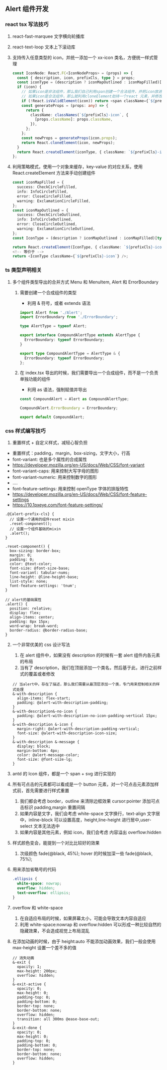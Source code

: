 ## Alert 组件开发

### react tsx 写法技巧

1. react-fast-marquee 文字横向轮播库
2. react-text-loop 文本上下滚动库
3. 支持传入任意类型的 icon，并统一添加一个 xx-icon 类名，方便统一样式管理

   ```typescript
   const IconNode: React.FC<IconNodeProps> = (props) => {
     const { description, icon, prefixCls, type } = props;
     const iconType = (description ? iconMapOutlined : iconMapFilled)[type!] || null;
     if (icon) {
       // 如果icon是非法组件，那么我们自己利用span创建一个合法组件，并把icon放进去
       // 如果icon是合法组件，那么就利用cloneElement劫持一个react 元素，并修改属性
       if (!React.isValidElement(icon)) return <span className={`${prefixCls}-icon`}>{icon}</span>;
       const generateProps = (props: any) => {
         return {
           className: classNames(`${prefixCls}-icon`, {
             [props.className]: props.className,
           }),
         };
       };
       const newProps = generateProps(icon.props);
       return React.cloneElement(icon, newProps);
     }
     return React.createElement(iconType, { className: `${prefixCls}-icon` });
   };
   ```

4. 利用策略模式，使用一个对象来缓存，key-value 的对应关系，使用 React.createElement 方法来手动创建组件

   ```typescript
   const iconMapFilled = {
     success: CheckCircleFilled,
     info: InfoCircleFilled,
     error: CloseCircleFilled,
     warning: ExclamationCircleFilled,
   };
   const iconMapOutlined = {
     success: CheckCircleOutlined,
     info: InfoCircleOutlined,
     error: CloseCircleOutlined,
     warning: ExclamationCircleOutlined,
   };
   const IconType = (description ? iconMapOutlined : iconMapFilled)[type!] || null;

   return React.createElement(IconType, { className: `${prefixCls}-icon` });
   <!-- 等价于 -->
   return <IconType className={`${prefixCls}-icon`} />;
   ```

### ts 类型声明相关

1. 多个组件类型导出的合并方式 Menu 和 MenuItem, Alert 和 ErrorBoundary

   1. 需要创建一个合成组件的类型

      - 利用 & 符号，或者 extends 语法

      ```typescript
      import Alert from './Alert';
      import ErrorBoundary from './ErrorBoundary';

      type AlertType = typeof Alert;

      export interface CompoundAlertType extends AlertType {
        ErrorBoundary: typeof ErrorBoundary;
      }

      export type CompoundAlertType = AlertType & {
        ErrorBoundary: typeof ErrorBoundary;
      };
      ```

   2. 在 index.tsx 导出的时候，我们需要导出一个合成组件，而不是一个负责单独功能的组件

      - 利用 as 语法，强制赋值并导出

      ```typescript
      const CompoundAlert = Alert as CompoundAlertType;

      CompoundAlert.ErrorBoundary = ErrorBoundary;

      export default CompoundAlert;
      ```

### css 样式编写技巧

1. 重置样式 + 自定义样式，减轻心智负担

- 重置样式：padding，margin，box-sizing，文字大小，行高
- font-variant: 也是多个属性的合成属性
- https://developer.mozilla.org/en-US/docs/Web/CSS/font-variant
- font-variant-caps: 用来控制大写字母的图形
- font-variant-numeric: 用来控制数字的图形
- ....
- font-feature-settings: 用来控制 openType 字体的排版特性
- https://developer.mozilla.org/en-US/docs/Web/CSS/font-feature-settings
- https://10.1pxeye.com/font-feature-settings/

```less
.@{alert-prefix-cls} {
  // 设置一个通用的组件reset mixin
  .reset-component();
  // 设置一个组件基础的mixin
  .alert();
}

.reset-component() {
  box-sizing: border-box;
  margin: 0;
  padding: 0;
  color: @text-color;
  font-size: @font-size-base;
  font-variant: tabular-nums;
  line-height: @line-height-base;
  list-style: none;
  font-feature-settings: 'tnum';
}

// alert的基础属性
.alert() {
  position: relative;
  display: flex;
  align-items: center;
  padding: 8px 15px;
  word-wrap: break-word;
  border-radius: @border-radius-base;
}
```

2. 一个非常优美的 css 设计写法
   1. 在 alert 组件中，如果没有 description 的时候有一套 alert 组件内各元素的布局
   2. 当有了 description，我们在顶层添加一个类名，然后基于此，进行之前样式的覆盖或者修改
   ```less
   // 当alert中，存在了描述，那么我们需要从最顶层添加一个类，专门用来控制相关的样式处理
   &-with-description {
     align-items: flex-start;
     padding: @alert-with-description-padding;
   }
   &-with-description&-no-icon {
     padding: @alert-with-description-no-icon-padding-vertical 15px;
   }
   &-with-description &-icon {
     margin-right: @alert-with-description-padding-vertical;
     font-size: @alert-with-description-icon-size;
   }
   &-with-description &-message {
     display: block;
     margin-bottom: 4px;
     color: @alert-message-color;
     font-size: @font-size-lg;
   }
   ```
3. antd 的 Icon 组件，都是一个 span + svg 进行实现的
4. 所有可点击的元素都可以看成是一个 button 元素，对一个可点击元素添加样式前，首先需要进行样式重置
   1. 我们都会考虑 border，outline 来清除边框效果 cursor:pointer 添加可点击标识 padding,margin 重置间隔
   2. 如果内容是文字，我们会考虑 white-space 文字换行，text-align 文字居中，inline-block 可以设置高度，height,line-height 进行居中,user-select 文本无法选中
   3. 如果内容是其他元素，例如 icon，我们会考虑 内容溢出 overflow:hidden
5. 样式颜色变会，能提到一个对比比较好的效果
   1. 次级颜色 fade(@black, 45%); hover 的时候加深一些 fade(@black, 75%);
6. 用来添加省略号的代码

   ```css
   .ellipsis {
     white-space: nowrap;
     overflow: hidden;
     text-overflow: ellipsis;
   }
   ```

7. overflow 和 white-space
   1. 在自适应布局的时候，如果屏幕太小，可能会导致文本内容自适应
   2. 利用 white-space:nowrap 和 overflow:hidden 可以形成一种比较自然的隐藏效果，不会造成视觉上布局混乱
8. 在添加动画的时候，由于 height:auto 不能添加动画效果，我们一般会使用 max-height 设置一个差不多的值

   ```less
   // 消失动画
   &-exit {
     opacity: 1;
     max-height: 200px;
     overflow: hidden;
   }
   &-exit-active {
     opacity: 0;
     max-height: 0;
     padding-top: 0;
     padding-bottom: 0;
     border-top: none;
     border-bottom: none;
     overflow: hidden;
     transition: all 300ms @ease-base-out;
   }
   &-exit-done {
     opacity: 0;
     max-height: 0;
     padding-top: 0;
     padding-bottom: 0;
     border-top: none;
     border-bottom: none;
     overflow: hidden;
   }
   ```
